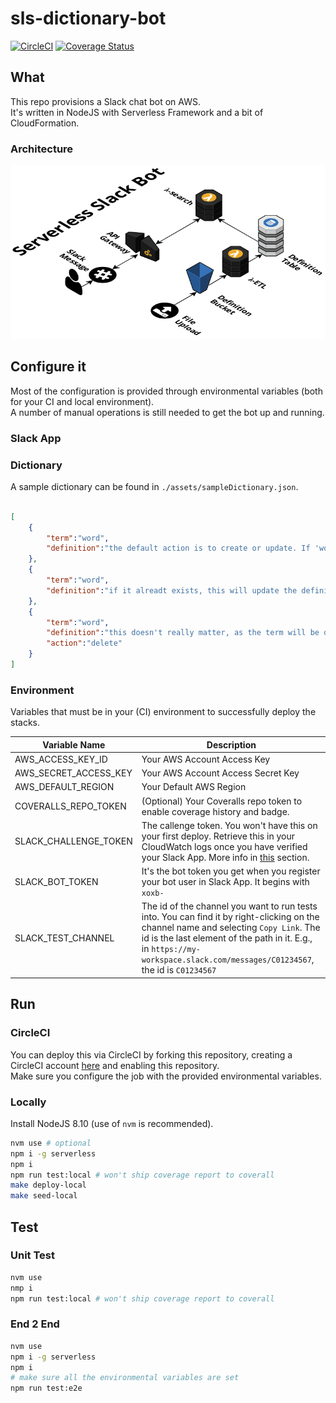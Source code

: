 # sls-dictionary-bot

[![CircleCI](https://circleci.com/gh/giusedroid/sls-ci.svg?style=svg)](https://circleci.com/gh/giusedroid/sls-ci)
[![Coverage Status](https://coveralls.io/repos/github/giusedroid/sls-dictionary-bot/badge.svg)](https://coveralls.io/github/giusedroid/sls-dictionary-bot)

## What

This repo provisions a Slack chat bot on AWS.  
It's written in NodeJS with Serverless Framework and a bit of CloudFormation.  

### Architecture

![Serverless Slack Bot Architecture](assets/sls-bot.png)

## Configure it

Most of the configuration is provided through environmental variables (both for your CI and local environment).  
A number of manual operations is still needed to get the bot up and running.

### Slack App

### Dictionary

A sample dictionary can be found in `./assets/sampleDictionary.json`.  

```json

[
    {
        "term":"word",
        "definition":"the default action is to create or update. If 'word' is not found, it will be added."
    },
    {
        "term":"word",
        "definition":"if it alreadt exists, this will update the definition of 'word'"
    },
    {
        "term":"word",
        "definition":"this doesn't really matter, as the term will be deleted",
        "action":"delete"
    }
]
```

### Environment

Variables that must be in your (CI) environment to successfully deploy the stacks.  

| Variable Name | Description |
|---------------|-------------|
| AWS_ACCESS_KEY_ID | Your AWS Account Access Key |
| AWS_SECRET_ACCESS_KEY | Your AWS Account Access Secret Key |
| AWS_DEFAULT_REGION | Your Default AWS Region|
| COVERALLS_REPO_TOKEN | (Optional) Your Coveralls repo token to enable coverage history and badge. |
| SLACK_CHALLENGE_TOKEN | The callenge token. You won't have this on your first deploy. Retrieve this in your CloudWatch logs once you have verified your Slack App. More info in [this](http://) section. |
| SLACK_BOT_TOKEN | It's the bot token you get when you register your bot user in Slack App. It begins with `xoxb-` |
| SLACK_TEST_CHANNEL | The id of the channel you want to run tests into. You can find it by right-clicking on the channel name and selecting `Copy Link`. The id is the last element of the path in it. E.g., in `https://my-workspace.slack.com/messages/C01234567`, the id is `C01234567`|

## Run

### CircleCI

You can deploy this via CircleCI by forking this repository, creating a CircleCI account [here](https://circleci.com) and enabling this repository.  
Make sure you configure the job with the provided environmental variables.

### Locally

Install NodeJS 8.10 (use of `nvm` is recommended).  

```bash
nvm use # optional
npm i -g serverless
npm i
npm run test:local # won't ship coverage report to coverall
make deploy-local
make seed-local
```

## Test

### Unit Test

```bash
nvm use
nmp i
npm run test:local # won't ship coverage report to coverall
```

### End 2 End

```bash
nvm use
npm i -g serverless
npm i
# make sure all the environmental variables are set
npm run test:e2e
```